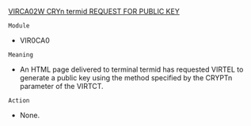 [VIRCA02W CRYn termid REQUEST FOR PUBLIC KEY](https://virtel.readthedocs.io/en/latest/manuals/virtel/Virtel459MG/messages.html?highlight=VIRCA02W#VIRCA02W)

`Module`
- VIR0CA0

`Meaning`
- An HTML page delivered to terminal termid has requested VIRTEL to generate a public key using the method specified by the CRYPTn parameter of the VIRTCT.

`Action`
- None.
